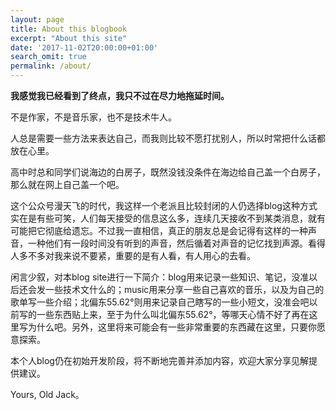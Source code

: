 ```yaml
---
layout: page
title: About this blogbook
excerpt: "About this site"
date: '2017-11-02T20:00:00+01:00'
search_omit: true
permalink: /about/
---
```

**我感觉我已经看到了终点，我只不过在尽力地拖延时间。**

不是作家，不是音乐家，也不是技术牛人。

人总是需要一些方法来表达自己，而我则比较不愿打扰别人，所以时常把什么话都放在心里。

高中时总和同学们说海边的白房子，既然没钱没条件在海边给自己盖一个白房子，那么就在网上自己盖一个吧。

这个公众号漫天飞的时代，我这样一个老派且比较封闭的人仍选择blog这种方式实在是有些可笑，人们每天接受的信息这么多，连续几天接收不到某类消息，就有可能把它彻底给遗忘。不过我一直相信，真正的朋友总是会记得有这样的一种声音，一种他们有一段时间没有听到的声音，然后循着对声音的记忆找到声源。看得人多不多对我来说不要紧，重要的是有人看，有人用心的去看。

闲言少叙，对本blog site进行一下简介：blog用来记录一些知识、笔记，没准以后还会发一些技术文什么的；music用来分享一些自己喜欢的音乐，以及为自己的歌单写一些介绍；北偏东55.62°则用来记录自己瞎写的一些小短文，没准会吧以前写的一些东西贴上来，至于为什么叫北偏东55.62°，等哪天心情不好了再在这里写为什么吧。另外，这里将来可能会有一些非常重要的东西藏在这里，只要你愿意探索。

本个人blog仍在初始开发阶段，将不断地完善并添加内容，欢迎大家分享见解提供建议。

Yours, Old Jack。
